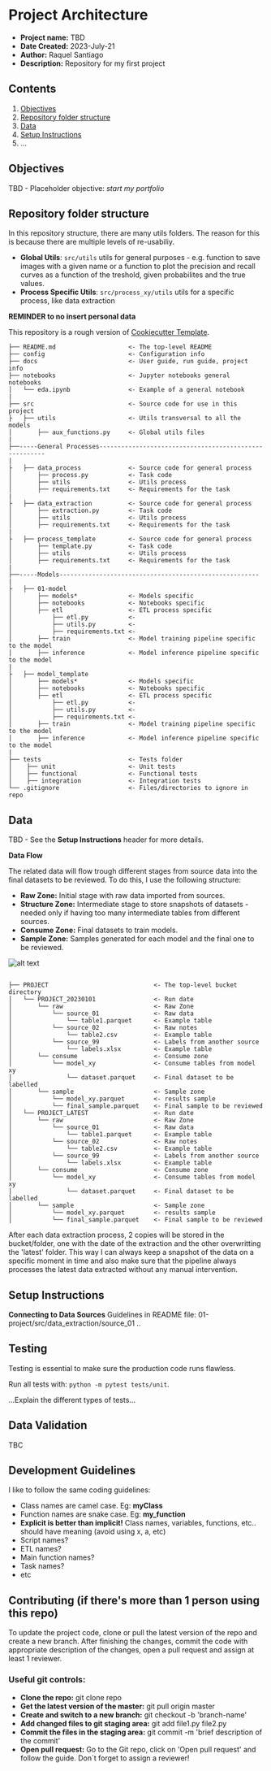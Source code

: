 # Project Architecture 

- **Project name:** TBD
- **Date Created:** 2023-July-21
- **Author:** Raquel Santiago
- **Description:** Repository for my first project

## Contents

1. [ Objectives ](#objectives)
2. [ Repository folder structure ](#repo_structure)
3. [ Data ](#data)
4. [ Setup Instructions](#setup)
5. ...

<a name="objectives"></a>
## Objectives

TBD - Placeholder objective: *start my portfolio*

<a name="repo_structure"></a>
## Repository folder structure

In this repository structure, there are many utils folders. The reason for this is because there are multiple levels of re-usabiliy.
- **Global Utils**: `src/utils` utils for general purposes - e.g. function to save images with a given name or a function to plot the precision and recall curves as a function of the treshold, given probabilites and the true values.
- **Process Specific Utils**: `src/process_xy/utils` utils for a specific process, like data extraction


**REMINDER to no insert personal data**

This repository is a rough version of [Cookiecutter Template](https://drivendata.github.io/cookiecutter-data-science/).

```
├── README.md                    <- The top-level README
├── config                       <- Configuration info
├── docs                         <- User guide, run guide, project info
├── notebooks                    <- Jupyter notebooks general notebooks
│   └── eda.ipynb                <- Example of a general notebook
|
├── src                          <- Source code for use in this project
├   ├── utils                    <- Utils transversal to all the models
│       ├── aux_functions.py     <- Global utils files
|
├──-----General Processes-------------------------------------------------------
|
├   ├── data_process             <- Source code for general process
│       ├── process.py           <- Task code
│       ├── utils                <- Utils process
│       ├── requirements.txt     <- Requirements for the task
|
├   ├── data_extraction          <- Source code for general process
│       ├── extraction.py        <- Task code
│       ├── utils                <- Utils process
│       ├── requirements.txt     <- Requirements for the task
|
├   ├── process_template         <- Source code for general process
│       ├── template.py          <- Task code
│       ├── utils                <- Utils process
│       ├── requirements.txt     <- Requirements for the task
|
├──-----Models-------------------------------------------------------
|
├   ├── 01-model
│       ├── models*              <- Models specific
│       ├── notebooks            <- Notebooks specific
│       ├── etl                  <- ETL process specific
│           ├── etl.py           <-
│           ├── utils.py         <-
│           ├── requirements.txt <-
│       ├── train                <- Model training pipeline specific to the model
│       ├── inference            <- Model inference pipeline specific to the model
|
├   ├── model_template
│       ├── models*              <- Models specific
│       ├── notebooks            <- Notebooks specific
│       ├── etl                  <- ETL process specific
│           ├── etl.py           <-
│           ├── utils.py         <-
│           ├── requirements.txt <-
│       ├── train                <- Model training pipeline specific to the model
│       ├── inference            <- Model inference pipeline specific to the model
|
├── tests                        <- Tests folder
│    ├── unit                    <- Unit tests
│    ├── functional              <- Functional tests
│    ├── integration             <- Integration tests
└── .gitignore                   <- Files/directories to ignore in repo
```

<a name="data"></a>
## Data

TBD - See the **Setup Instructions** header for more details.

**Data Flow**

The related data will flow trough different stages from source data into the final datasets to be reviewed. To do this, I use the following structure:
- __Raw Zone:__ Initial stage with raw data imported from sources.
- __Structure Zone:__ Intermediate stage to store snapshots of datasets - needed only if having too many intermediate tables from different sources.
- __Consume Zone:__ Final datasets to train models.
- __Sample Zone:__ Samples generated for each model and the final one to be reviewed.

![alt text](images/data_flow.PNG "Data Flow")

```

├── PROJECT                             <- The top-level bucket directory
│   └── PROJECT_20230101                <- Run date
│       └── raw                         <- Raw Zone
│           └── source_01               <- Raw data
│               └── table1.parquet      <- Example table
│           └── source_02               <- Raw notes
│               └── table2.csv          <- Example table
│           └── source_99               <- Labels from another source
│               └── labels.xlsx         <- Example table
│       └── consume                     <- Consume zone
│           └── model_xy                <- Consume tables from model xy
│               └── dataset.parquet     <- Final dataset to be labelled
│       └── sample                      <- Sample zone
│           └── model_xy.parquet        <- results sample
│           └── final_sample.parquet    <- Final sample to be reviewed
│   └── PROJECT_LATEST                  <- Run date
│       └── raw                         <- Raw Zone
│           └── source_01               <- Raw data
│               └── table1.parquet      <- Example table
│           └── source_02               <- Raw notes
│               └── table2.csv          <- Example table
│           └── source_99               <- Labels from another source
│               └── labels.xlsx         <- Example table
│       └── consume                     <- Consume zone
│           └── model_xy                <- Consume tables from model xy
│               └── dataset.parquet     <- Final dataset to be labelled
│       └── sample                      <- Sample zone
│           └── model_xy.parquet        <- results sample
│           └── final_sample.parquet    <- Final sample to be reviewed

```

After each data extraction process, 2 copies will be stored in the bucket/folder, one with the date of the extraction and the other overwritting the 'latest' folder. 
This way I can always keep a snapshot of the data on a specific moment in time and also make sure that the pipeline always processes the latest data extracted without any manual intervention.

<a name="setup"></a>

## Setup Instructions

**Connecting to Data Sources**
Guidelines in README file: 01-project/src/data_extraction/source_01
                           ..


## Testing

Testing is essential to make sure the production code runs flawless.

Run all tests with: `python -m pytest tests/unit`.

...Explain the different types of tests...

## Data Validation

TBC

## Development Guidelines

I like to follow the same coding guidelines:

- Class names are camel case. Eg: __myClass__
- Function names are snake case. Eg: __my_function__
- __Explicit is better than implicit!__ Class names, variables, functions, etc.. should have meaning (avoid using x, a, etc)
- Script names?
- ETL names?
- Main function names?
- Task names?
- etc


## Contributing (if there's more than 1 person using this repo)
To update the project code, clone or pull the latest version of the repo and create a new branch. 
After finishing the changes, commit the code with appropriate description of the changes, open a pull request and assign at least 1 reviewer.

### Useful git controls:
- __Clone the repo:__ git clone repo
- __Get the latest version of the master:__ git pull origin master
- __Create and switch to a new branch:__ git checkout -b 'branch-name'
- __Add changed files to git staging area:__ git add file1.py file2.py
- __Commit the files in the staging area:__ git commit -m 'brief description of the commit'
- __Open pull request:__ Go to the Git repo, click on 'Open pull request' and follow the guide. Don´t forget to assign a reviewer!
